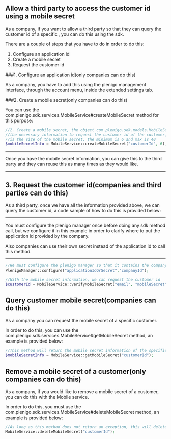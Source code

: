 ## Allow a third party to access the customer id using a mobile secret


As a company, if you want to allow a third party so that they can query the customer id of a specific , you can do this using the sdk. 

There are a couple of steps that you have to do in order to do this:

1. Configure an application id
2. Create a mobile secret
3. Request the customer id

###1. Configure an application id(only companies can do this)

As a company, you have to add this using the plenigo management interface, through the account menu, inside the extended settings tab.

###2. Create a mobile secret(only companies can do this)

You can use the com.plenigo.sdk.services.MobileService#createMobileSecret method for this purpose:

```php
//2. Create a mobile secret, the object com.plenigo.sdk.models.MobileSecretInfo contains
//the necessary information to request the customer id of the customer, the second parameter
//is the size of the mobile secret, the minimum is 6 and max is 40
$mobileSecretInfo = MobileService::createMobileSecret("customerId", 6);
```

***
Once you have the mobile secret information, you can give this to the third party and they can reuse this as many times as they would like.
***

## 3. Request the customer id(companies and third parties can do this)

As a third party, once we have all the information provided above, we can query the customer id, a code sample of how to do this is provided below:

***
You must configure the plenigo manager once before doing any sdk method call, but we configure it in this example in order to clarify where to put the application id provided by the company.

Also companies can use their own secret instead of the application id to call this method.
***

```php
//We must configure the plenigo manager so that it contains the company id and the application id that the //company provided, please note that application id is the one provided above in the first step
PlenigoManager::configure("applicationIdOrSecret","companyId");

//With the mobile secret information, we can request the customer id
$customerId = MobileService::verifyMobileSecret("email", "mobileSecret");
```
## Query customer mobile secret(companies can do this)

As a company you can request the mobile secret of a specific customer.

In order to do this, you can use the com.plenigo.sdk.services.MobileService#getMobileSecret method, an example is provided below:

```php
//This method will return the mobile secret information of the specified customer
$mobileSecretInfo = MobileService::getMobileSecret("customerId");
```

## Remove a mobile secret of a customer(only companies can do this)

As a company, if you would like to remove a mobile secret of a customer, you can do this with the Mobile  service.

In order to do this, you must use the com.plenigo.sdk.services.MobileService#deleteMobileSecret method, an example is provided below:

```php
//As long as this method does not return an exception, this will delete the mobile secret for the specific customer
MobileService::deleteMobileSecret("customerId");
```